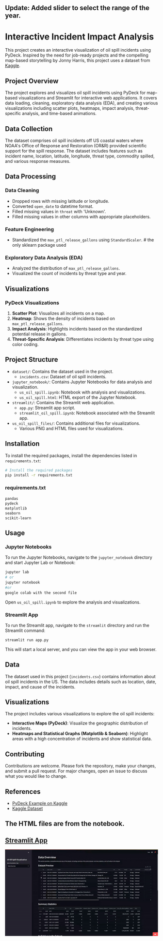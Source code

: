 ## Update: Added slider to select the range of the year.


# Interactive Incident Impact Analysis

This project creates an interactive visualization of oil spill incidents using PyDeck. Inspired by the need for job-ready projects and the compelling map-based storytelling by Jonny Harris, this project uses a dataset from [Kaggle](https://www.kaggle.com/datasets/kkhandekar/oil-spills-off-us-coastal-waters/data).

## Project Overview

The project explores and visualizes oil spill incidents using PyDeck for map-based visualizations and Streamlit for interactive web applications. It covers data loading, cleaning, exploratory data analysis (EDA), and creating various visualizations including scatter plots, heatmaps, impact analysis, threat-specific analysis, and time-based animations.

## Data Collection

The dataset comprises oil spill incidents off US coastal waters where NOAA's Office of Response and Restoration (OR&R) provided scientific support for the spill response. The dataset includes features such as incident name, location, latitude, longitude, threat type, commodity spilled, and various response measures.

## Data Processing

### Data Cleaning
- Dropped rows with missing latitude or longitude.
- Converted `open_date` to datetime format.
- Filled missing values in `threat` with 'Unknown'.
- Filled missing values in other columns with appropriate placeholders.

### Feature Engineering
- Standardized the `max_ptl_release_gallons` using `StandardScaler`. # the only sklearn package used

### Exploratory Data Analysis (EDA)
- Analyzed the distribution of `max_ptl_release_gallons`.
- Visualized the count of incidents by threat type and year.

## Visualizations

### PyDeck Visualizations
1. **Scatter Plot**: Visualizes all incidents on a map.
2. **Heatmap**: Shows the density of incidents based on `max_ptl_release_gallons`.
3. **Impact Analysis**: Highlights incidents based on the standardized potential release in gallons.
4. **Threat-Specific Analysis**: Differentiates incidents by threat type using color coding.

## Project Structure
- `dataset/`: Contains the dataset used in the project.
  - `incidents.csv`: Dataset of oil spill incidents.
- `jupyter_notebook/`: Contains Jupyter Notebooks for data analysis and visualization.
  - `us_oil_spill.ipynb`: Notebook with analysis and visualizations.
  - `us_oil_spill.html`: HTML export of the Jupyter Notebook.
- `streamlit/`: Contains the Streamlit web application.
  - `app.py`: Streamlit app script.
  - `streamlit_oil_spill.ipynb`: Notebook associated with the Streamlit app.
- `us_oil_spill_files/`: Contains additional files for visualizations.
  - Various PNG and HTML files used for visualizations.

## Installation
To install the required packages, install the dependencies listed in `requirements.txt`:

```sh
# Install the required packages
pip install -r requirements.txt
```

### requirements.txt
```text
pandas
pydeck
matplotlib
seaborn
scikit-learn
```

## Usage

### Jupyter Notebooks
To run the Jupyter Notebooks, navigate to the `jupyter_notebook` directory and start Jupyter Lab or Notebook:

```sh
jupyter lab
# or
jupyter notebook
#or 
google colab with the second file
```

Open `us_oil_spill.ipynb` to explore the analysis and visualizations.

### Streamlit App
To run the Streamlit app, navigate to the `streamlit` directory and run the Streamlit command:

```sh
streamlit run app.py
```

This will start a local server, and you can view the app in your web browser.

## Data
The dataset used in this project (`incidents.csv`) contains information about oil spill incidents in the US. The data includes details such as location, date, impact, and cause of the incidents.

## Visualizations
The project includes various visualizations to explore the oil spill incidents:

- **Interactive Maps (PyDeck)**: Visualize the geographic distribution of incidents.
- **Heatmaps and Statistical Graphs (Matplotlib & Seaborn)**: Highlight areas with a high concentration of incidents and show statistical data.

## Contributing
Contributions are welcome. Please fork the repository, make your changes, and submit a pull request. For major changes, open an issue to discuss what you would like to change.

## References

- [PyDeck Example on Kaggle](https://www.kaggle.com/code/jeongbinpark/visualization-3d-map-using-pydeck)
- [Kaggle Dataset](https://www.kaggle.com/datasets/kkhandekar/oil-spills-off-us-coastal-waters/data)

## The HTML files are from the notebook.

## [Streamlit App](https://chris-dsilva-us-oil-spill-visualization.streamlit.app/)


![alt text](video_demo/streamlit-app-demo-ezgif.com-video-to-gif-converter.gif)

